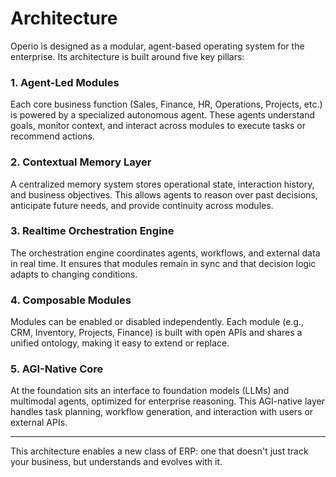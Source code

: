 # Architecture

Operio is designed as a modular, agent-based operating system for the enterprise. Its architecture is built around five key pillars:

### 1. Agent-Led Modules
Each core business function (Sales, Finance, HR, Operations, Projects, etc.) is powered by a specialized autonomous agent. These agents understand goals, monitor context, and interact across modules to execute tasks or recommend actions.

### 2. Contextual Memory Layer
A centralized memory system stores operational state, interaction history, and business objectives. This allows agents to reason over past decisions, anticipate future needs, and provide continuity across modules.

### 3. Realtime Orchestration Engine
The orchestration engine coordinates agents, workflows, and external data in real time. It ensures that modules remain in sync and that decision logic adapts to changing conditions.

### 4. Composable Modules
Modules can be enabled or disabled independently. Each module (e.g., CRM, Inventory, Projects, Finance) is built with open APIs and shares a unified ontology, making it easy to extend or replace.

### 5. AGI-Native Core
At the foundation sits an interface to foundation models (LLMs) and multimodal agents, optimized for enterprise reasoning. This AGI-native layer handles task planning, workflow generation, and interaction with users or external APIs.

---

This architecture enables a new class of ERP: one that doesn't just track your business, but understands and evolves with it.
